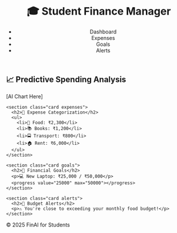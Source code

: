 <!DOCTYPE html>
<html lang="en">
<head>
  <meta charset="UTF-8" />
  <meta name="viewport" content="width=device-width, initial-scale=1.0"/>
  <title>Student Finance Manager</title>
  <link rel="stylesheet" href="https://cdn.jsdelivr.net/npm/bootstrap@4.0.0/dist/css/bootstrap.min.css" integrity="sha384-Gn5384xqQ1aoWXA+058RXPxPg6fy4IWvTNh0E263XmFcJlSAwiGgFAW/dAiS6JXm" crossorigin="anonymous">
  <link rel="stylesheet" href="AI-THON.css">
</head>
<body>
  <header>
    <h1>🎓 Student Finance Manager</h1>
    <nav>
      <ul>
        <li>Dashboard</li>
        <li>Expenses</li>
        <li>Goals</li>
        <li>Alerts</li>
      </ul>
    </nav>
  </header>

  <main>
    <section class="card analytics">
      <h2>📈 Predictive Spending Analysis</h2>
      <div class="chart-placeholder">[AI Chart Here]</div>
    </section>

    <section class="card expenses">
      <h2>🧾 Expense Categorization</h2>
      <ul>
        <li>🍕 Food: ₹2,300</li>
        <li>📚 Books: ₹1,200</li>
        <li>🚍 Transport: ₹800</li>
        <li>🏠 Rent: ₹6,000</li>
      </ul>
    </section>

    <section class="card goals">
      <h2>🎯 Financial Goals</h2>
      <p>💻 New Laptop: ₹25,000 / ₹50,000</p>
      <progress value="25000" max="50000"></progress>
    </section>

    <section class="card alerts">
      <h2>🚨 Budget Alerts</h2>
      <p>⚠ You're close to exceeding your monthly food budget!</p>
    </section>
  </main>

  <footer>
    <p>© 2025 FinAI for Students</p>
  </footer>
</body>
</html>
